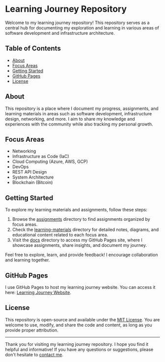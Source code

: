 # Learning Journey Repository

Welcome to my learning journey repository! This repository serves as a central hub for documenting my exploration and learning in various areas of software development and infrastructure architecture.

## Table of Contents

- [About](#about)
- [Focus Areas](#focus-areas)
- [Getting Started](#getting-started)
- [GitHub Pages](#github-pages)
- [License](#license)

## About

This repository is a place where I document my progress, assignments, and learning materials in areas such as software development, infrastructure design, networking, and more. I aim to share my knowledge and experiences with the community while also tracking my personal growth.

## Focus Areas

- Networking
- Infrastructure as Code (IaC)
- Cloud Computing (Azure, AWS, GCP)
- DevOps
- REST API Design
- System Architecture
- Blockchain (Bitcoin)

## Getting Started

To explore my learning materials and assignments, follow these steps:

1. Browse the [assignments](./assignments/) directory to find assignments organized by focus areas.
2. Check the [learning-materials](./learning-materials/) directory for detailed notes, diagrams, and educational content related to each focus area.
3. Visit the [docs](./docs/) directory to access my GitHub Pages site, where I showcase assignments, share insights, and document my journey.

Feel free to explore, learn, and provide feedback! I encourage collaboration and learning together.

## GitHub Pages

I use GitHub Pages to host my learning journey website. You can access it here: [Learning Journey Website](https://your-username.github.io/your-repo-name/).

## License

This repository is open-source and available under the [MIT License](./LICENSE). You are welcome to use, modify, and share the code and content, as long as you provide proper attribution.

---

Thank you for visiting my learning journey repository. I hope you find it helpful and informative! If you have any questions or suggestions, please don't hesitate to [contact me](mailto:your-email@example.com).
